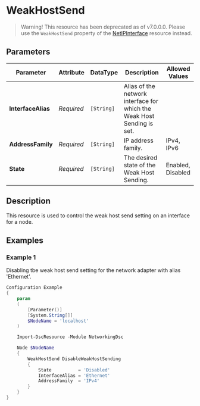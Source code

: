 # WeakHostSend

> Warning! This resource has been deprecated as of v7.0.0.0.
> Please use the `WeakHostSend` property of the [NetIPInterface](NetIPInterface.md)
> resource instead.

## Parameters

| Parameter          | Attribute  | DataType   | Description                                                            | Allowed Values     |
| ------------------ | ---------- | ---------- | ---------------------------------------------------------------------- | ------------------ |
| **InterfaceAlias** | *Required* | `[String]` | Alias of the network interface for which the Weak Host Sending is set. |                    |
| **AddressFamily**  | *Required* | `[String]` | IP address family.                                                     | IPv4,  IPv6        |
| **State**          | *Required* | `[String]` | The desired state of the Weak Host Sending.                            | Enabled,  Disabled |

## Description

This resource is used to control the weak host send setting on an interface for a node.

## Examples

### Example 1

Disabling tbe weak host send setting for the network adapter with alias 'Ethernet'.

```powershell
Configuration Example
{
    param
    (
        [Parameter()]
        [System.String[]]
        $NodeName = 'localhost'
    )

    Import-DscResource -Module NetworkingDsc

    Node $NodeName
    {
        WeakHostSend DisableWeakHostSending
        {
            State          = 'Disabled'
            InterfaceAlias = 'Ethernet'
            AddressFamily  = 'IPv4'
        }
    }
}
```

